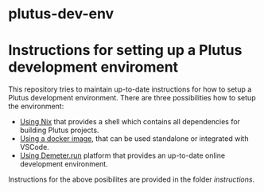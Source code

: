 # plutus-dev-env

# Instructions for setting up a Plutus development enviroment 

This repository tries to maintain up-to-date instructions for how to setup a Plutus development environment. There are three possibilities how to setup the environment: 
* [Using Nix](https://github.com/LukaKurnjek/plutus-dev-env/blob/main/instructions/using-nix.md) that provides a shell which contains all dependencies for building Plutus projects.
* [Using a docker image](https://github.com/LukaKurnjek/plutus-dev-env/blob/main/instructions/using-docker.md), that can be used standalone or integrated with VSCode. 
* [Using Demeter.run](https://github.com/LukaKurnjek/plutus-dev-env/blob/main/instructions/using-demeter-run.md) platform that provides an up-to-date online development environment. 

Instructions for the above posibilites are provided in the folder *instructions*. 

